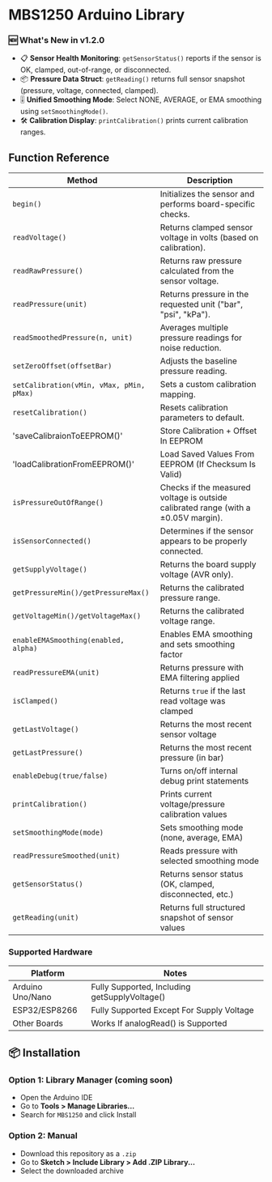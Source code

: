 # MBS1250 Arduino Library

### 🆕 What's New in v1.2.0

- 📋 **Sensor Health Monitoring**: `getSensorStatus()` reports if the sensor is OK, clamped, out-of-range, or disconnected.
- 📦 **Pressure Data Struct**: `getReading()` returns full sensor snapshot (pressure, voltage, connected, clamped).
- 🎚 **Unified Smoothing Mode**: Select NONE, AVERAGE, or EMA smoothing using `setSmoothingMode()`.
- 🛠 **Calibration Display**: `printCalibration()` prints current calibration ranges.

## Function Reference

| Method                            | Description                                                     |
|-----------------------------------|-----------------------------------------------------------------|
| `begin()`                         | Initializes the sensor and performs board-specific checks.      |
| `readVoltage()`                   | Returns clamped sensor voltage in volts (based on calibration). |
| `readRawPressure()`               | Returns raw pressure calculated from the sensor voltage.        |
| `readPressure(unit)`              | Returns pressure in the requested unit ("bar", "psi", "kPa").   |
| `readSmoothedPressure(n, unit)`   | Averages multiple pressure readings for noise reduction.        |
| `setZeroOffset(offsetBar)`        | Adjusts the baseline pressure reading.                          |
| `setCalibration(vMin, vMax, pMin, pMax)` | Sets a custom calibration mapping.                       |
| `resetCalibration()`              | Resets calibration parameters to default.                       |
| 'saveCalibraionToEEPROM()' 		| Store Calibration + Offset In EEPROM							  |
| 'loadCalibrationFromEEPROM()'     | Load Saved Values From EEPROM (If Checksum Is Valid)			  |
| `isPressureOutOfRange()`          | Checks if the measured voltage is outside calibrated range (with a ±0.05V margin). |
| `isSensorConnected()`             | Determines if the sensor appears to be properly connected.      |
| `getSupplyVoltage()`              | Returns the board supply voltage (AVR only).                    |
| `getPressureMin()/getPressureMax()` | Returns the calibrated pressure range.                        |
| `getVoltageMin()/getVoltageMax()`   | Returns the calibrated voltage range.                         |
| `enableEMASmoothing(enabled, alpha)` | Enables EMA smoothing and sets smoothing factor     		  |
| `readPressureEMA(unit)`              | Returns pressure with EMA filtering applied          		  |
| `isClamped()`                        | Returns `true` if the last read voltage was clamped  		  |
| `getLastVoltage()`                  | Returns the most recent sensor voltage               		  |
| `getLastPressure()`                 | Returns the most recent pressure (in bar)            		  |
| `enableDebug(true/false)`           | Turns on/off internal debug print statements         		  |
| `printCalibration()`              | Prints current voltage/pressure calibration values     |
| `setSmoothingMode(mode)`           | Sets smoothing mode (none, average, EMA)               |
| `readPressureSmoothed(unit)`       | Reads pressure with selected smoothing mode           |
| `getSensorStatus()`                | Returns sensor status (OK, clamped, disconnected, etc.) |
| `getReading(unit)`                 | Returns full structured snapshot of sensor values     |

### Supported Hardware

| Platform							| Notes
|-----------------------------------|-----------------------------------------------------------------
| Arduino Uno/Nano					| Fully Supported, Including getSupplyVoltage()
| ESP32/ESP8266						| Fully Supported Except For Supply Voltage
| Other Boards						| Works If analogRead() is Supported


## 📦 Installation

### Option 1: Library Manager (coming soon)
- Open the Arduino IDE
- Go to **Tools > Manage Libraries...**
- Search for `MBS1250` and click Install

### Option 2: Manual
- Download this repository as a `.zip`
- Go to **Sketch > Include Library > Add .ZIP Library...**
- Select the downloaded archive
